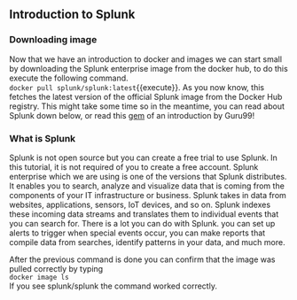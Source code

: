 ## Introduction to Splunk
### Downloading image
Now that we have an introduction to docker and images we can start small by downloading the Splunk enterprise image from the docker hub, to do this execute the following command.  
`docker pull splunk/splunk:latest`{{execute}}. As you now know, this fetches the latest version of the official Splunk image from the Docker Hub registry. 
This might take some time so in the meantime, you can read about Splunk down below, or read this [gem](https://www.guru99.com/splunk-tutorial.html#1) of an introduction by Guru99!

### What is Splunk
Splunk is not open source but you can create a free trial to use Splunk. In this tutorial, it is not required of you to create a free account. 
Splunk enterprise which we are using is one of the versions that Splunk distributes. It enables you to search, analyze and visualize data that is coming from the components of your IT infrastructure or business. Splunk takes in data from websites, applications, sensors, IoT devices, and so on. Splunk indexes these incoming data streams and translates them to individual events that you can search for.
There is a lot you can do with Splunk. you can set up alerts to trigger when special events occur, you can make reports that compile data from searches, identify patterns in your data, and much more.  
  
After the previous command is done you can confirm that the image was pulled correctly by typing  
`docker image ls`  
If you see splunk/splunk the command worked correctly. 


